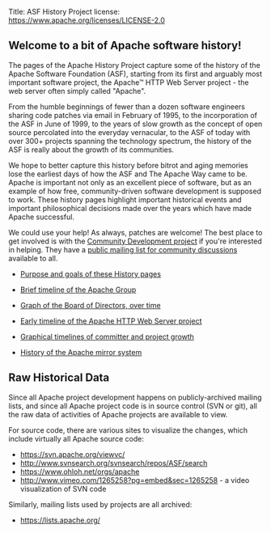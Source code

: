 Title: ASF History Project
license: https://www.apache.org/licenses/LICENSE-2.0

## Welcome to a bit of Apache software history!

The pages of the Apache History Project capture some of the history of the Apache Software Foundation (ASF), starting from its first and arguably most important 
software project, the Apache&trade; HTTP Web Server project - the web server often simply called "Apache".

From the humble beginnings of fewer than a dozen software engineers sharing code 
patches via email in February of 1995, to the incorporation of the ASF in June of 
1999, to the years of slow growth as the concept of open source percolated into 
the everyday vernacular, to the ASF of today with over 300+ projects spanning 
the technology spectrum, the history of the ASF is really about the growth of its 
communities.


We hope to better capture this history before bitrot and aging memories lose the earliest days of how the ASF and The Apache Way came to be. Apache is important not only as
an excellent piece of software, but as an example of how free, community-driven software development is supposed to work. These history pages highlight important
historical events and important philosophical decisions made over the years which have made Apache successful.

We could use your help!  As always, patches are welcome!
The best place to get involved is with the [Community Development project](http://community.apache.org/) if you're interested in helping.  They have a [public mailing list for 
community discussions](http://mail-archives.apache.org/mod_mbox/community-dev/) available to all.

- [Purpose and goals of these History pages](goals.html) 

- [Brief timeline of the Apache Group](timeline.html) 

- [Graph of the Board of Directors, over time](directors.html)

- [Early timeline of the Apache HTTP Web Server project](http://httpd.apache.org/ABOUT_APACHE.html) 

- [Graphical timelines of committer and project growth](http://people.apache.org/~curcuru/timeline/)

- [History of the Apache mirror system](mirror-history.html)


## Raw Historical Data
Since all Apache project development happens on publicly-archived mailing lists, 
and since all Apache project code is in source control (SVN or git), all 
the raw data of activities of Apache projects are available to view.

For source code, there are various sites to visualize the changes, which include 
virtually all Apache source code:

- <https://svn.apache.org/viewvc/>
- <http://www.svnsearch.org/svnsearch/repos/ASF/search>
- <https://www.ohloh.net/orgs/apache>
- <http://www.vimeo.com/1265258?pg=embed&sec=1265258> - a video visualization of SVN code

Similarly, mailing lists used by projects are all archived:

- <https://lists.apache.org/>
